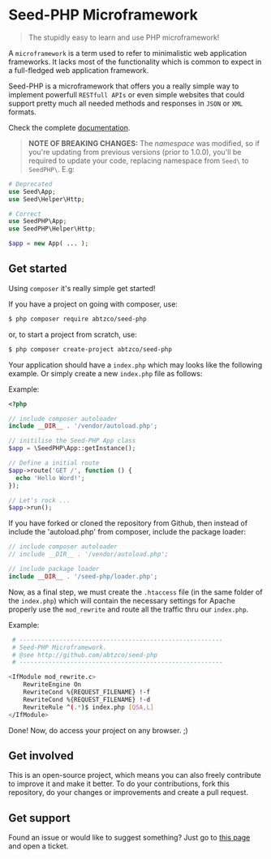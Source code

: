 # Seed-PHP Microframework

> The stupidly easy to learn and use PHP microframework!

A `microframework` is a term used to refer to minimalistic web
application frameworks. It lacks most of the functionality which
is common to expect in a full-fledged web application framework.

Seed-PHP is a microframework that offers you a really simple way
to implement powerfull `RESTfull APIs` or even simple websites that could support pretty much all needed methods and responses in `JSON` or `XML` formats.

Check the complete [documentation](https://github.com/AbtzCo/seed-php/tree/master/docs).

> **NOTE OF BREAKING CHANGES:**
> The _namespace_ was modified, so if you're updating from previous versions (prior to 1.0.0), you'll be required to update your code, replacing namespace from `Seed\` to `SeedPHP\`. E.g:

```php
# Deprecated
use Seed\App;
use Seed\Helper\Http;

# Correct
use SeedPHP\App;
use SeedPHP\Helper\Http;

$app = new App( ... );
```

## Get started

Using `composer` it's really simple get started!

If you have a project on going with composer, use:

```sh
$ php composer require abtzco/seed-php
```

or, to start a project from scratch, use:

```sh
$ php composer create-project abtzco/seed-php
```

Your application should have a `index.php` which may looks like the
following example. Or simply create a new `index.php` file as follows:

Example:

```php
<?php

// include composer autoloader
include __DIR__ . '/vendor/autoload.php';

// initilise the Seed-PHP App class
$app = \SeedPHP\App::getInstance();

// Define a initial route
$app->route('GET /', function () {
  echo 'Hello Word!';
});

// Let's rock ...
$app->run();
```

If you have forked or cloned the repository from Github, then instead of
include the 'autoload.php' from composer, include the package loader:

```php
// include composer autoloader
// include __DIR__ . '/vendor/autoload.php';

// include package loader
include __DIR__ . '/seed-php/loader.php';
```

Now, as a final step, we must create the `.htaccess` file (in the same folder of the `index.php`) which will contain the necessary settings for Apache properly use the `mod_rewrite` and route all the traffic thru our `index.php`.

Example:

```sh
 # --------------------------------------------------------
 # Seed-PHP Microframework.
 # @see http://github.com/abtzco/seed-php
 # --------------------------------------------------------

<IfModule mod_rewrite.c>
    RewriteEngine On
    RewriteCond %{REQUEST_FILENAME} !-f
    RewriteCond %{REQUEST_FILENAME} !-d
    RewriteRule ^(.*)$ index.php [QSA,L]
</IfModule>
```

Done! Now, do access your project on any browser. ;)

## Get involved

This is an open-source project, which means you can also freely
contribute to improve it and make it better. To do your contributions, fork this repository, do your changes or improvements and create a pull request.

## Get support

Found an issue or would like to suggest something? Just go to [this page](https://github.com/AbtzCo/seed-php/issues) and open a ticket.
